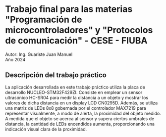 # Trabajo final para las materias "Programación de microcontroladores" y "Protocolos de comunicación" - CESE - FIUBA
Autor: Ing. Guariste Juan Manuel\
Año 2024

## Descripción del trabajo práctico
La aplicación desarrollada en este trabajo práctico utiliza la placa de desarrollo NUCLEO-STM32F429ZI. Consiste en emplear un sensor ultrasónico HC-SR04 para medir la distancia a un objeto y mostrar los valores de dicha distancia en un display LCD CN0295D. Además, se utiliza una matriz de LEDs 8x8 gobernada por el controlador MAX7219 para representar visualmente, a modo de alerta, la proximidad del objeto medido. A medida que el objeto se acerca al sensor y supera ciertos umbrales de distancia, la cantidad de LEDs encendidos aumenta, proporcionando una indicación visual clara de la proximidad.
